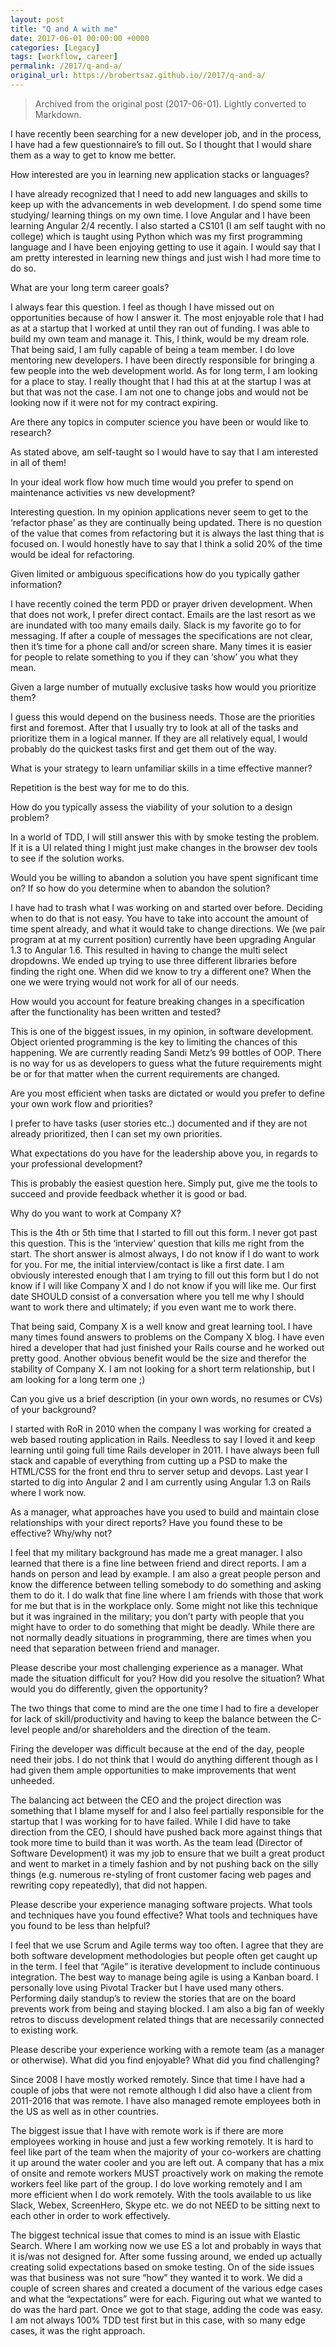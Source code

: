 ```yaml
---
layout: post
title: "Q and A with me"
date: 2017-06-01 00:00:00 +0000
categories: [Legacy]
tags: [workflow, career]
permalink: /2017/q-and-a/
original_url: https://brobertsaz.github.io//2017/q-and-a/
---
```


> Archived from the original post (2017-06-01). Lightly converted to Markdown.

I have recently been searching for a new developer job, and in the process, I have had a few questionnaire’s to fill out.  So I thought that I would share them as a way to get to know me better.

How interested are you in learning new application stacks or languages?

I have already recognized that I need to add new languages and skills to keep up with the advancements in web development. I do spend some time studying/ learning things on my own time. I love Angular and I have been learning Angular 2/4 recently. I also started a CS101 (I am self taught with no college) which is taught using Python which was my first programming language and I have been enjoying getting to use it again. I would say that I am pretty interested in learning new things and just wish I had more time to do so.

What are your long term career goals?

I always fear this question. I feel as though I have missed out on opportunities because of how I answer it. The most enjoyable role that I had as at a startup that I worked at until they ran out of funding. I was able to build my own team and manage it. This, I think, would be my dream role. That being said, I am fully capable of being a team member. I do love mentoring new developers. I have been directly responsible for bringing a few people into the web development world.  As for long term, I am looking for a place to stay.  I really thought that I had this at at the startup I was at but that was not the case. I am not one to change jobs and would not be looking now if it were not for my contract expiring.

Are there any topics in computer science you have been or would like to research?

As stated above, am self-taught so I would have to say that I am interested in all of them!

In your ideal work flow how much time would you prefer to spend on maintenance activities vs new development?

Interesting question.  In my opinion applications never seem to get to the ‘refactor phase’ as they are continually being updated.  There is no question of the value that comes from refactoring but it is always the last thing that is focused on. I would honestly have to say that I think a solid 20% of the time would be ideal for refactoring.

Given limited or ambiguous specifications how do you typically gather information?

I have recently coined the term PDD or prayer driven development. When that does not work, I prefer direct contact. Emails are the last resort as we are inundated with too many emails daily. Slack is my favorite go to for messaging. If after a couple of messages the specifications are not clear, then it’s time for a phone call and/or screen share. Many times it is easier for people to relate something to you if they can ‘show’ you what they mean.

Given a large number of mutually exclusive tasks how would you prioritize them?

I guess this would depend on the business needs. Those are the priorities first and foremost. After that I usually try to look at all of the tasks and prioritize them in a logical manner. If they are all relatively equal, I would probably do the quickest tasks first and get them out of the way.

What is your strategy to learn unfamiliar skills in a time effective manner?

Repetition is the best way for me to do this.

How do you typically assess the viability of your solution to a design problem?

In a world of TDD, I will still answer this with by smoke testing the problem. If it is a UI related thing I might just make changes in the browser dev tools to see if the solution works.

Would you be willing to abandon a solution you have spent significant time on? If so how do you determine when to abandon the solution?

I have had to trash what I was working on and started over before. Deciding when to do that is not easy. You have to take into account the amount of time spent already, and what it would take to change directions. We (we pair program at at my current position) currently have been upgrading Angular 1.3 to Angular 1.6. This resulted in having to change the multi select dropdowns. We ended up trying to use three different libraries before finding the right one. When did we know to try a different one?  When the one we were trying would not work for all of our needs.

How would you account for feature breaking changes in a specification after the functionality has been written and tested?

This is one of the biggest issues, in my opinion, in software development. Object oriented programming is the key to limiting the chances of this happening.  We are currently reading Sandi Metz’s 99 bottles of OOP. There is no way for us as developers to guess what the future requirements might be or for that matter when the current requirements are changed.

Are you most efficient when tasks are dictated or would you prefer to define your own work flow and priorities?

I prefer to have tasks (user stories etc..) documented and if they are not already prioritized, then I can set my own priorities.

What expectations do you have for the leadership above you, in regards to your professional development?

This is probably the easiest question here. Simply put, give me the tools to succeed and provide feedback whether it is good or bad.

Why do you want to work at Company X?

This is the 4th or 5th time that I started to fill out this form.  I never got past this question.  This is the ‘interview’ question that kills me right from the start.  The short answer is almost always, I do not know if I do want to work for you.  For me, the initial interview/contact is like a first date.  I am obviously interested enough that I am trying to fill out this form but I do not know if I will like Company X and I do not know if you will like me.  Our first date SHOULD consist of a conversation where you tell me why I should want to work there and ultimately; if you even want me to work there.

That being said, Company X is a well know and great learning tool.  I have many times found answers to problems on the Company X blog.  I have even hired a developer that had just finished your Rails course and he worked out pretty good.  Another obvious benefit would be the size and therefor the stability of Company X.  I am not looking for a short term relationship, but I am looking for a long term one ;)

Can you give us a brief description (in your own words, no resumes or CVs) of your background?

I started with RoR in 2010 when the company I was working for created a web based routing application in Rails.  Needless to say I loved it and keep learning until going full time Rails developer in 2011.  I have always been full stack and capable of everything from cutting up a PSD to make the HTML/CSS for the front end thru to server setup and devops.  Last year I started to dig into Angular 2 and I am currently using Angular 1.3 on Rails where I work now.

As a manager, what approaches have you used to build and maintain close relationships with your direct reports? Have you found these to be effective? Why/why not?

I feel that my military background has made me a great manager.  I also learned that there is a fine line between friend and direct reports.  I am a hands on person and lead by example.  I am also a great people person and know the difference between telling somebody to do something and asking them to do it.  I do walk that fine line where I am friends with those that work for me but that is in the workplace only.  Some might not like this technique but it was ingrained in the military; you don’t party with people that you might have to order to do something that might be deadly.  While there are not normally deadly situations in programming, there are times when you need that separation between friend and manager.

Please describe your most challenging experience as a manager. What made the situation difficult for you? How did you resolve the situation? What would you do differently, given the opportunity?

The two things that come to mind are the one time I had to fire a developer for lack of skill/productivity and having to keep the balance between the C-level people and/or shareholders and the direction of the team.

Firing the developer was difficult because at the end of the day, people need their jobs.  I do not think that I would do anything different though as I had given them ample opportunities to make improvements that went unheeded.

The balancing act between the CEO and the project direction was something that I blame myself for and I also feel partially responsible for the startup that I was working for to have failed.  While I did have to take direction from the CEO, I should have pushed back more against things that took more time to build than it was worth.  As the team lead (Director of Software Development) it was my job to ensure that we built a great product and went to market in a timely fashion and by not pushing back on the silly things (e.g. numerous re-styling of front customer facing web pages and rewriting copy repeatedly), that did not happen.

Please describe your experience managing software projects. What tools and techniques have you found effective? What tools and techniques have you found to be less than helpful?

I feel that we use Scrum and Agile terms way too often.  I agree that they are both software development methodologies but people often get caught up in the term.  I feel that “Agile” is iterative development to include continuous integration.  The best way to manage being agile is using a Kanban board.  I personally love using Pivotal Tracker but I have used many others.  Performing daily standup’s to review the stories that are on the board prevents work from being and staying blocked.  I am also a big fan of weekly retros to discuss development related things that are necessarily connected to existing work.

Please describe your experience working with a remote team (as a manager or otherwise). What did you find enjoyable? What did you find challenging?

Since 2008 I have mostly worked remotely.  Since that time I have had a couple of jobs that were not remote although I did also have a client from 2011-2016 that was remote.  I have also managed remote employees both in the US as well as in other countries.

The biggest issue that I have with remote work is if there are more employees working in house and just a few working remotely.  It is hard to feel like part of the team when the majority of your co-workers are chatting it up around the water cooler and you are left out.  A company that has a mix of onsite and remote workers MUST proactively work on making the remote workers feel like part of the group.  I do love working remotely and I am more efficient when I do work remotely.  With the tools available to us like Slack, Webex, ScreenHero, Skype etc. we do not NEED to be sitting next to each other in order to work effectively.

The biggest technical issue that comes to mind is an issue with Elastic Search.  Where I am working now we use ES a lot and probably in ways that it is/was not designed for.  After some fussing around, we ended up actually creating solid expectations based on smoke testing.  On of the side issues was that business was not sure “how” they wanted it to work.  We did a couple of screen shares and created a document of the various edge cases and what the “expectations” were for each.  Figuring out what we wanted to do was the hard part.  Once we got to that stage, adding the code was easy.  I am not always 100% TDD test first but in this case, with so many edge cases, it was the right approach.

